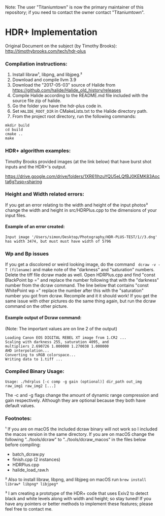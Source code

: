 Note: The user "Titaniumtown" is now the primary maintainer of this repository; if you need to contact the owner contact "Titaniumtown".

# HDR+ Implementation
Original Document on the subject (by Timothy Brooks): http://timothybrooks.com/tech/hdr-plus

### Compilation instructions:
1. Install libraw¹, libpng, and libjpeg.²
2. Download and compile llvm 3.9
3. Download the "2017-05-03" source of Halide from https://github.com/halide/Halide_old_history/releases
4. Compile Halide according to the README.md file included with the source file zip of halide.
5. Go the folder you have the hdr-plus code in.
6. Set `HALIDE_ROOT_DIR` in CMakeLists.txt to the Halide directory path.
7. From the project root directory, run the following commands:
```
mkdir build
cd build
cmake ..
make
```

### HDR+ algorithm examples:

Timothy Brooks provided images (at the link below) that have burst shot inputs and the HDR+'s output.

https://drive.google.com/drive/folders/1XR61IhzuYQU5eLQfBJ0KEMK83Aocta6g?usp=sharing

### Height and Width related errors:

If you get an error relating to the width and height of the input photos³ change the width and height in src/HDRPlus.cpp to the dimensions of your input files.

#### Example of an error created:
```
Input image '/Users/simon/Desktop/Photography/HDR-PLUS-TEST/1//3.dng' has width 3474, but must must have width of 5796
```

### Wp and Bp issues

If you get a discolored or weird looking image, do the command ``` dcraw -v -T (filename)``` and make note of the "darkness" and "saturation" numbers. Delete the tiff file dcraw made as well. Open HDRPlus.cpp and find "const BlackPoint bp =" and replace the number following that with the "darkness" number from the dcraw command. The line below that contains "const WhitePoint wp =" replace the number after this with the "saturation" number you got from dcraw. Recompile and it it should work! If you get the same issue with other pictures do the same thing again, but run the dcraw command on the other picture.

#### Example output of Dcraw command:
(Note: The important values are on line 2 of the output)
```
Loading Canon EOS DIGITAL REBEL XT image from 1.CR2 ...
Scaling with darkness 255, saturation 4095, and
multipliers 2.690726 1.000000 1.270038 1.000000
AHD interpolation...
Converting to sRGB colorspace...
Writing data to 1.tiff ...
```

### Compiled Binary Usage:
```
Usage: ./hdrplus [-c comp -g gain (optional)] dir_path out_img raw_img1 raw_img2 [...]
```

The -c and -g flags change the amount of dynamic range compression and gain respectively. Although they are optional because they both have default values. 


### Footnotes:

¹ If you are on macOS the included dcraw binary will not work so I included the macos version in the same directory. If you are on macOS change the following "../tools/dcraw" to "../tools/dcraw_macos" in the files below before compiling:
  - batch_dcraw.py
  - finish.cpp (2 instances)
  - HDRPlus.cpp
  - halide_load_raw.h
  
² Also to install libraw, libpng, and libjpeg on macOS run ```brew install libraw* libpng* libjpeg*```

³ I am creating a prototype of the HDR+ code that uses Exiv2 to detect black and white levels along with width and height; so stay tuned! If you have any pointers or better methods to implement these features; please feel free to contact me.

